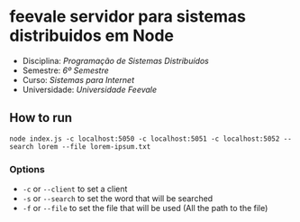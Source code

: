 # feevale servidor para sistemas distribuidos em Node
* Disciplina: _Programação de Sistemas Distribuídos_
* Semestre: _6º Semestre_
* Curso: _Sistemas para Internet_
* Universidade: _Universidade Feevale_

## How to run
`node index.js -c localhost:5050 -c localhost:5051 -c localhost:5052 --search lorem --file lorem-ipsum.txt`

### Options
* `-c` or `--client` to set a client
* `-s` or `--search` to set the word that will be searched
* `-f` or `--file` to set the file that will be used (All the path to the file)
